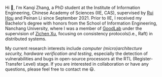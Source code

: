 Hi 👋, I'm Kanqi Zhang, a PhD student at the Institute of Information Engineering, Chinese Academy of Sciences (IIE, CAS), supervised by [Rui Hou](https://people.ucas.ac.cn/~hourui) and Peinan Li since September 2021. 
Prior to IIE, I received my Bachelor’s degree with honors from the School of Information Engineering, Nanchang University, where I was a member of [GoodLab](https://good.ncu.edu.cn/) under the supervision of [Zichen Xu](https://good.ncu.edu.cn/~xuz/), focusing on consistency protocols(i.e., Raft) in distributed systems.


My current research interests include _computer (micro)architecture security, hardware verification and testing_, especially the detection of vulnerabilities and bugs in open-source processors at the RTL (Register-Transfer Level) stage.
If you are interested in collaboration or have any questions, please feel free to contact me 😃.





